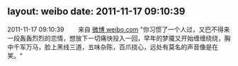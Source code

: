 layout: weibo
date: 2011-11-17 09:10:39
---
2011-11-17 09:10:39  &nbsp;&nbsp;&nbsp;&nbsp;&nbsp;&nbsp; 来自 <a href="http://weibo.com/" rel="nofollow">微博 weibo.com</a>
"你习惯了一个人过，又巴不得来一段轰轰烈烈的恋情，想放下一切痛快投入一回，早年的梦魇又开始缠缠绕绕，胸中千军万马，脸上黑线三道，五味杂陈，百爪挠心，远处有莫名的声音像是在笑。" ​​​

